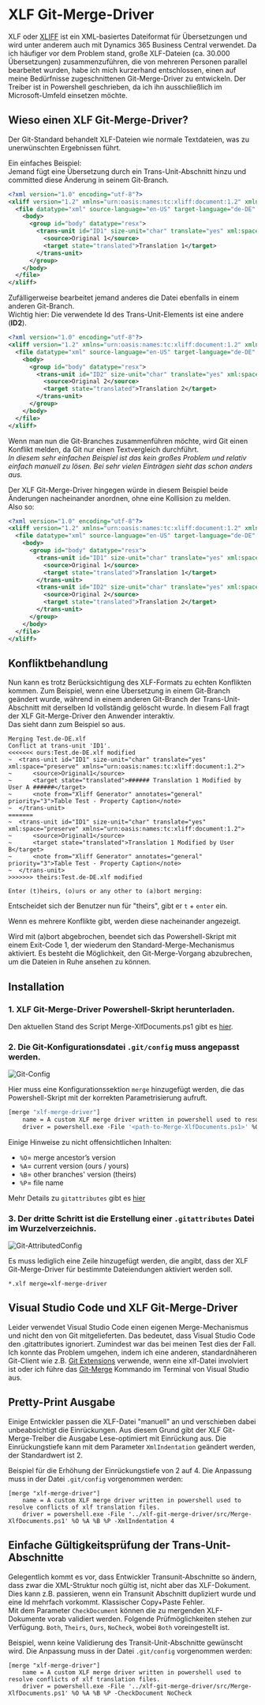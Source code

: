 # XLF Git-Merge-Driver 

XLF oder [XLIFF](https://en.wikipedia.org/wiki/XLIFF) ist ein XML-basiertes Dateiformat für Übersetzungen und wird unter anderem auch mit Dynamics 365 Business Central verwendet.
Da ich häufiger vor dem Problem stand, große XLF-Dateien (ca. 30.000 Übersetzungen) zusammenzuführen, die von mehreren Personen parallel bearbeitet wurden, habe ich mich kurzerhand entschlossen, einen auf meine Bedürfnisse zugeschnittenen Git-Merge-Driver zu entwickeln. Der Treiber ist in Powershell geschrieben, da ich ihn ausschließlich im Microsoft-Umfeld einsetzen möchte.

## Wieso einen XLF Git-Merge-Driver?   
Der Git-Standard behandelt XLF-Dateien wie normale Textdateien, was zu unerwünschten Ergebnissen führt.

Ein einfaches Beispiel:   
Jemand fügt eine Übersetzung durch ein Trans-Unit-Abschnitt hinzu und committed diese Änderung in seinem Git-Branch.
``` Xml
<?xml version="1.0" encoding="utf-8"?>
<xliff version="1.2" xmlns="urn:oasis:names:tc:xliff:document:1.2" xmlns:xsi="http://www.w3.org/2001/XMLSchema-instance" xsi:schemaLocation="urn:oasis:names:tc:xliff:document:1.2 xliff-core-1.2-transitional.xsd">
  <file datatype="xml" source-language="en-US" target-language="de-DE" >
    <body>
      <group id="body" datatype="resx">
        <trans-unit id="ID1" size-unit="char" translate="yes" xml:space="preserve">
          <source>Original 1</source>
          <target state="translated">Translation 1</target>
        </trans-unit>     
      </group>
    </body>
  </file>
</xliff>
```

Zufälligerweise bearbeitet jemand anderes die Datei ebenfalls in einem anderen Git-Branch.   
Wichtig hier: Die verwendete Id des Trans-Unit-Elements ist eine andere (**ID2**).
``` Xml
<?xml version="1.0" encoding="utf-8"?>
<xliff version="1.2" xmlns="urn:oasis:names:tc:xliff:document:1.2" xmlns:xsi="http://www.w3.org/2001/XMLSchema-instance" xsi:schemaLocation="urn:oasis:names:tc:xliff:document:1.2 xliff-core-1.2-transitional.xsd">
  <file datatype="xml" source-language="en-US" target-language="de-DE" >
    <body>
      <group id="body" datatype="resx">
        <trans-unit id="ID2" size-unit="char" translate="yes" xml:space="preserve">
          <source>Original 2</source>
          <target state="translated">Translation 2</target>
        </trans-unit>     
      </group>
    </body>
  </file>
</xliff>
```

Wenn man nun die Git-Branches zusammenführen möchte, wird Git einen Konflikt melden, da Git nur einen Textvergleich durchführt.   
_In diesem sehr einfachen Beispiel ist das kein großes Problem und relativ einfach manuell zu lösen. Bei sehr vielen Einträgen sieht das schon anders aus._


Der XLF Git-Merge-Driver hingegen würde in diesem Beispiel beide Änderungen nacheinander anordnen, ohne eine Kollision zu melden.   
Also so:
``` Xml
<?xml version="1.0" encoding="utf-8"?>
<xliff version="1.2" xmlns="urn:oasis:names:tc:xliff:document:1.2" xmlns:xsi="http://www.w3.org/2001/XMLSchema-instance" xsi:schemaLocation="urn:oasis:names:tc:xliff:document:1.2 xliff-core-1.2-transitional.xsd">
  <file datatype="xml" source-language="en-US" target-language="de-DE" >
    <body>
      <group id="body" datatype="resx">
        <trans-unit id="ID1" size-unit="char" translate="yes" xml:space="preserve">
          <source>Original 1</source>
          <target state="translated">Translation 1</target>
        </trans-unit>  
        <trans-unit id="ID2" size-unit="char" translate="yes" xml:space="preserve">
          <source>Original 2</source>
          <target state="translated">Translation 2</target>
        </trans-unit>    
      </group>
    </body>
  </file>
</xliff>
```

## Konfliktbehandlung
Nun kann es trotz Berücksichtigung des XLF-Formats zu echten Konflikten kommen. 
Zum Beispiel, wenn eine Übersetzung in einem Git-Branch geändert wurde, während in einem anderen Git-Branch der Trans-Unit-Abschnitt mit derselben Id vollständig gelöscht wurde. In diesem Fall fragt der XLF Git-Merge-Driver den Anwender interaktiv.  
Das sieht dann zum Beispiel so aus.

```
Merging Test.de-DE.xlf
Conflict at trans-unit 'ID1'.
<<<<<<< ours:Test.de-DE.xlf modified
~  <trans-unit id="ID1" size-unit="char" translate="yes" xml:space="preserve" xmlns="urn:oasis:names:tc:xliff:document:1.2">
~      <source>Original1</source>
~      <target state="translated">###### Translation 1 Modified by User A ######</target>
~      <note from="Xliff Generator" annotates="general" priority="3">Table Test - Property Caption</note>
~  </trans-unit>
=======
~  <trans-unit id="ID1" size-unit="char" translate="yes" xml:space="preserve" xmlns="urn:oasis:names:tc:xliff:document:1.2">
~      <source>Original1</source>
~      <target state="translated">Translation 1 Modified by User B</target>
~      <note from="Xliff Generator" annotates="general" priority="3">Table Test - Property Caption</note>
~  </trans-unit>
>>>>>>> theirs:Test.de-DE.xlf modified

Enter (t)heirs, (o)urs or any other to (a)bort merging:
```
Entscheidet sich der Benutzer nun für "theirs", gibt er `t` + `enter` ein.

Wenn es mehrere Konflikte gibt, werden diese nacheinander angezeigt. 

Wird mit (a)bort abgebrochen, beendet sich das Powershell-Skript mit einem Exit-Code 1, der wiederum den Standard-Merge-Mechanismus aktiviert. Es besteht die Möglichkeit, den Git-Merge-Vorgang abzubrechen, um die Dateien in Ruhe ansehen zu können.


## Installation

### 1. XLF Git-Merge-Driver Powershell-Skript herunterladen.
Den aktuellen Stand des Script Merge-XlfDocuments.ps1 gibt es [hier](https://github.com/KonnosPB/xlf-git-merge-driver/blob/main/src/Merge-XlfDocuments.ps1).

### 2. Die Git-Konfigurationsdatei `.git/config` muss angepasst werden.

![Git-Config](./img/git_config.png)

Hier muss eine Konfigurationssektion `merge` hinzugefügt werden, die das Powershell-Skript mit der korrekten Parametrisierung aufruft.

``` Dockerfile
[merge "xlf-merge-driver"]
	name = A custom XLF merge driver written in powershell used to resolve conflicts of xlf translation files.
	driver = powershell.exe -File '<path-to-Merge-XlfDocuments.ps1>' %O %A %B %P
```

Einige Hinweise zu nicht offensichtlichen Inhalten:
- `%O`= merge ancestor’s version  
- `%A`= current version  (ours / yours)
- `%B`= other branches' version (theirs)
- `%P`= file name

Mehr Details zu `gitattributes` gibt es [hier](https://git-scm.com/docs/gitattributes)

### 3. Der dritte Schritt ist die Erstellung einer `.gitattributes` Datei im Wurzelverzeichnis.
![Git-AttributedConfig](./img/git_attributes.png)

Es muss lediglich eine Zeile hinzugefügt werden, die angibt, dass der XLF Git-Merge-Driver für bestimmte Dateiendungen aktiviert werden soll.

```
*.xlf merge=xlf-merge-driver
```

## Visual Studio Code und XLF Git-Merge-Driver
Leider verwendet Visual Studio Code einen eigenen Merge-Mechanismus und nicht den von Git mitgelieferten. Das bedeutet, dass Visual Studio Code den .gitattributes ignoriert. Zumindest war das bei meinen Test dies der Fall.   
Ich konnte das Problem umgehen, indem ich eine anderen, standardnäheren Git-Client wie z.B. [Git Extensions](https://gitextensions.github.io/) verwende, wenn eine xlf-Datei involviert ist oder ich führe das [Git-Merge](https://git-scm.com/docs/git-merge) Kommando im Terminal von Visual Studio aus.


## Pretty-Print Ausgabe

Einige Entwickler passen die XLF-Datei "manuell" an und verschieben dabei unbeabsichtigt die Einrückungen. Aus diesem Grund gibt der XLF Git-Merge-Treiber die Ausgabe Lese-optimiert mit Einrückung aus. Die Einrückungstiefe kann mit dem Parameter `XmlIndentation` geändert werden, der Standardwert ist 2.

Beispiel für die Erhöhung der Einrückungstiefe von 2 auf 4. Die Anpassung muss in der Datei `.git/config` vorgenommen werden:
```
[merge "xlf-merge-driver"]
	name = A custom XLF merge driver written in powershell used to resolve conflicts of xlf translation files.
	driver = powershell.exe -File '../xlf-git-merge-driver/src/Merge-XlfDocuments.ps1' %O %A %B %P -XmlIndentation 4
```  

## Einfache Gültigkeitsprüfung der Trans-Unit-Abschnitte
Gelegentlich kommt es vor, dass Entwickler Transunit-Abschnitte so ändern, dass zwar die XML-Struktur noch gültig ist, nicht aber das XLF-Dokument.
Dies kann z.B. passieren, wenn ein Transunit Abschnitt dupliziert wurde und eine Id mehrfach vorkommt. Klassischer Copy+Paste Fehler.   
Mit dem Parameter `CheckDocument` können die zu mergenden XLF-Dokumente vorab validiert werden. Folgende Prüfmöglichkeiten stehen zur Verfügung. `Both`, `Theirs`, `Ours`, `NoCheck`, wobei `Both` voreingestellt ist.

Beispiel, wenn keine Validierung des Transit-Unit-Abschnitte gewünscht wird. Die Anpassung muss in der Datei `.git/config` vorgenommen werden:

```
[merge "xlf-merge-driver"]
	name = A custom XLF merge driver written in powershell used to resolve conflicts of xlf translation files.
	driver = powershell.exe -File '../xlf-git-merge-driver/src/Merge-XlfDocuments.ps1' %O %A %B %P -CheckDocument NoCheck
```  